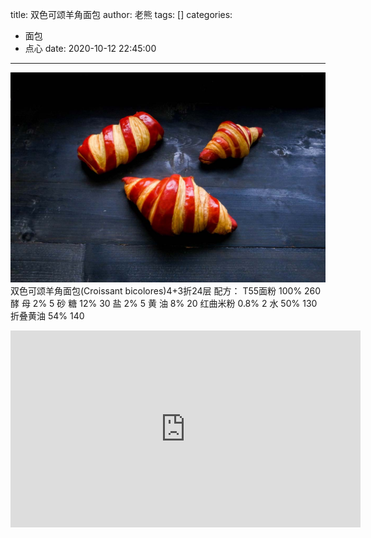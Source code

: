 title: 双色可颂羊角面包
author: 老熊
tags: []
categories:
  - 面包
  - 点心
date: 2020-10-12 22:45:00
---
![](/images/pasted-25.jpg)
双色可颂羊角面包(Croissant bicolores)4+3折24层
配方：
T55面粉    100%    260
酵     母     2%      5
砂     糖     12%     30
盐             2%      5
黄     油     8%      20
红曲米粉    0.8%   2
水             50%    130
折叠黄油    54%    140

<iframe width="560" height="315" src="https://www.youtube.com/embed/jLJN0vRLXP0" frameborder="0" allow="accelerometer; autoplay; clipboard-write; encrypted-media; gyroscope; picture-in-picture" allowfullscreen></iframe>
